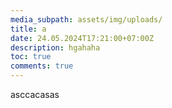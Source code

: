 ```yaml
---
media_subpath: assets/img/uploads/
title: a
date: 24.05.2024T17:21:00+07:00Z
description: hgahaha
toc: true
comments: true
---
```

asccacasas
